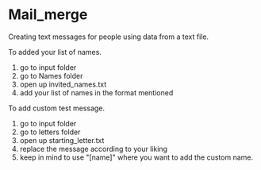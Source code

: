 # Mail_merge
Creating text messages for people using data from a text file.

To added your list of names.
1. go to input folder 
2. go to Names folder
3. open up invited_names.txt
4. add your list of names in the format mentioned

To add custom test message. 
1. go to input folder 
2. go to letters folder 
3. open up starting_letter.txt 
4. replace the message according to your liking
5. keep in mind to use "[name]" where you want to add the custom name.

